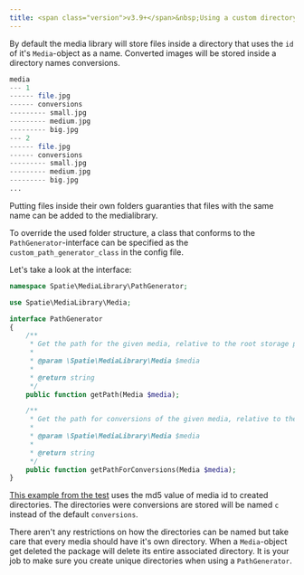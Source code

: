 ```yaml
---
title: <span class="version">v3.9+</span>&nbsp;Using a custom directory structure
---
```


By default the media library will store files inside a directory that uses
the `id` of it's `Media`-object as a name. Converted images will be stored inside a directory
names conversions.

```php
media
--- 1
------ file.jpg
------ conversions
--------- small.jpg
--------- medium.jpg
--------- big.jpg
--- 2
------ file.jpg
------ conversions
--------- small.jpg
--------- medium.jpg
--------- big.jpg
...
```

Putting files inside their own folders guaranties that files with the same name can be added to the medialibrary.

To override the used folder structure, a class that conforms to the `PathGenerator`-interface can be specified as the `custom_path_generator_class` in the config file.

Let's take a look at the interface:

```php
namespace Spatie\MediaLibrary\PathGenerator;

use Spatie\MediaLibrary\Media;

interface PathGenerator
{
    /**
     * Get the path for the given media, relative to the root storage path.
     *
     * @param \Spatie\MediaLibrary\Media $media
     *
     * @return string
     */
    public function getPath(Media $media);

    /**
     * Get the path for conversions of the given media, relative to the root storage path.
     *
     * @param \Spatie\MediaLibrary\Media $media
     *
     * @return string
     */
    public function getPathForConversions(Media $media);
}
```

[This example from the test](https://github.com/spatie/laravel-medialibrary/blob/3.9.0/tests/PathGenerator/CustomPathGenerator.php) uses
the md5 value of media id to created directories. The directories were conversions are stored will be named `c` instead of the default `conversions`.

There aren't any restrictions on how the directories can be named but take care that every media should have it's own directory.
When a `Media`-object get deleted the package will delete its entire associated directory.
It is your job to make sure you create unique directories when using a `PathGenerator`.
